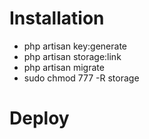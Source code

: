 # Installation

- php artisan key:generate
- php artisan storage:link
- php artisan migrate
- sudo chmod 777 -R storage

# Deploy